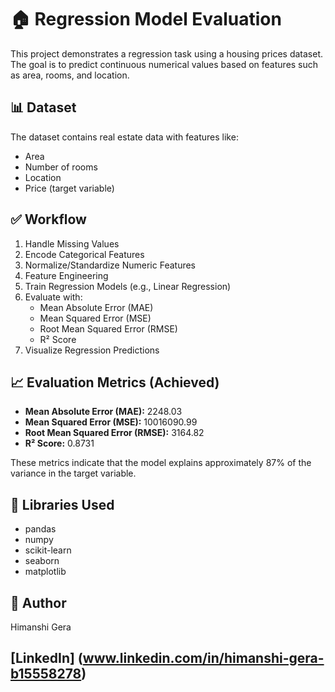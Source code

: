 # 🏠 Regression Model Evaluation

This project demonstrates a regression task using a housing prices dataset.
The goal is to predict continuous numerical values based on features such as area, rooms, and location.

## 📊 Dataset
The dataset contains real estate data with features like:
- Area
- Number of rooms
- Location
- Price (target variable)

## ✅ Workflow
1. Handle Missing Values
2. Encode Categorical Features
3. Normalize/Standardize Numeric Features
4. Feature Engineering
5. Train Regression Models (e.g., Linear Regression)
6. Evaluate with:
   - Mean Absolute Error (MAE)
   - Mean Squared Error (MSE)
   - Root Mean Squared Error (RMSE)
   - R² Score
7. Visualize Regression Predictions

## 📈 Evaluation Metrics (Achieved)

- **Mean Absolute Error (MAE):** 2248.03  
- **Mean Squared Error (MSE):** 10016090.99  
- **Root Mean Squared Error (RMSE):** 3164.82  
- **R² Score:** 0.8731

These metrics indicate that the model explains approximately 87% of the variance in the target variable.

## 🔧 Libraries Used
- pandas
- numpy
- scikit-learn
- seaborn
- matplotlib

## 🔗 Author
Himanshi Gera

[LinkedIn] (www.linkedin.com/in/himanshi-gera-b15558278)
---
